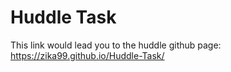 # Huddle Task

This link would lead you to the huddle github page: https://zika99.github.io/Huddle-Task/
